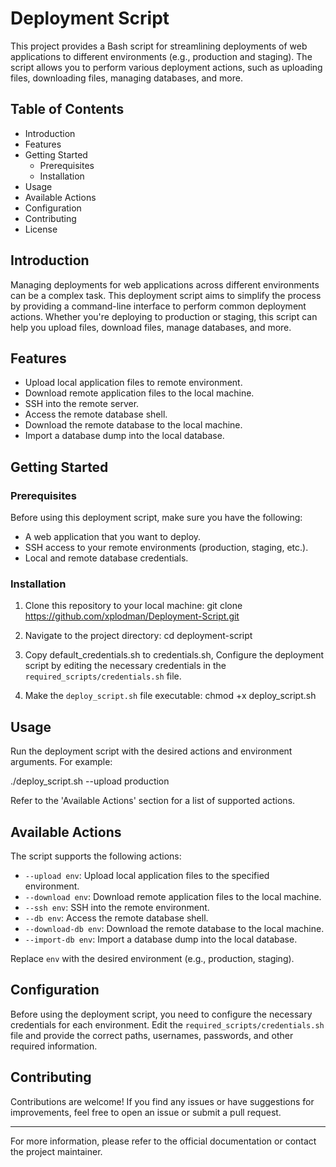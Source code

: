 # Deployment Script

This project provides a Bash script for streamlining deployments of web applications to different environments (e.g., production and staging). The script allows you to perform various deployment actions, such as uploading files, downloading files, managing databases, and more.

## Table of Contents

- Introduction
- Features
- Getting Started
  - Prerequisites
  - Installation
- Usage
- Available Actions
- Configuration
- Contributing
- License

## Introduction

Managing deployments for web applications across different environments can be a complex task. This deployment script aims to simplify the process by providing a command-line interface to perform common deployment actions. Whether you're deploying to production or staging, this script can help you upload files, download files, manage databases, and more.

## Features

- Upload local application files to remote environment.
- Download remote application files to the local machine.
- SSH into the remote server.
- Access the remote database shell.
- Download the remote database to the local machine.
- Import a database dump into the local database.

## Getting Started

### Prerequisites

Before using this deployment script, make sure you have the following:

- A web application that you want to deploy.
- SSH access to your remote environments (production, staging, etc.).
- Local and remote database credentials.

### Installation

1. Clone this repository to your local machine:
git clone https://github.com/xplodman/Deployment-Script.git


2. Navigate to the project directory:
cd deployment-script


3. Copy default_credentials.sh to credentials.sh, Configure the deployment script by editing the necessary credentials in the `required_scripts/credentials.sh` file.

4. Make the `deploy_script.sh` file executable:
chmod +x deploy_script.sh


## Usage

Run the deployment script with the desired actions and environment arguments. For example:

./deploy_script.sh --upload production


Refer to the 'Available Actions' section for a list of supported actions.

## Available Actions

The script supports the following actions:

- `--upload env`: Upload local application files to the specified environment.
- `--download env`: Download remote application files to the local machine.
- `--ssh env`: SSH into the remote environment.
- `--db env`: Access the remote database shell.
- `--download-db env`: Download the remote database to the local machine.
- `--import-db env`: Import a database dump into the local database.

Replace `env` with the desired environment (e.g., production, staging).

## Configuration

Before using the deployment script, you need to configure the necessary credentials for each environment. Edit the `required_scripts/credentials.sh` file and provide the correct paths, usernames, passwords, and other required information.

## Contributing

Contributions are welcome! If you find any issues or have suggestions for improvements, feel free to open an issue or submit a pull request.

---

For more information, please refer to the official documentation or contact the project maintainer.


